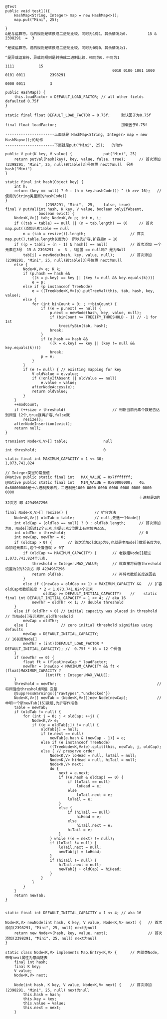     @Test
    public void test1(){
        HashMap<String, Integer> map = new HashMap<>();
        map.put("Mini", 25);

    }            
    &是与运算符，与的规则是转换成二进制比较，同时为1得1，其余情况为0.         15 & 2398291  =  3  
    
    ^是或运算符，或的规则是转换成二进制比较，同时为0得0，其余情况为1.
    
    ^是异或运算符，异或的规则是转换成二进制比较，相同为0，不同为1
                                                                             1111           15
                                                    0010 0100 1001 1000 0101 0011           2398291      
                                                                        0000 0011           3   

    public HashMap() {
        this.loadFactor = DEFAULT_LOAD_FACTOR; // all other fields defaulted 0.75f
    }

    static final float DEFAULT_LOAD_FACTOR = 0.75f;     默认因子为0.75f

    final float loadFactor;                             加载因子0.75f

    ----------------------上面就是 HashMap<String, Integer> map = new HashMap<>();的动作
    ----------------------下面就是put("Mini", 25);   的动作

    public V put(K key, V value) {              put("Mini", 25)
        return putVal(hash(key), key, value, false, true);      // 首次添加(2398291, "Mini", 25, null)到table[3]号位置 next为null  另外 hash("Mini")
    }

    static final int hash(Object key) {
        int h;
        return (key == null) ? 0 : (h = key.hashCode()) ^ (h >>> 16);   // 使用的String类里面的hashCode()
    }
                      (2398291, "Mini",  25,    false, true)
    final V putVal(int hash, K key, V value, boolean onlyIfAbsent,
                   boolean evict) {
        Node<K,V>[] tab; Node<K,V> p; int n, i;
        if ((tab = table) == null || (n = tab.length) == 0)     // 首次map.put()添加元素table == null
            n = (tab = resize()).length;                    // 首次map.put(),table.length长度为0  所以先扩容,扩容后n = 16
        if ((p = tab[i = (n - 1) & hash]) == null)          // 首次添加 一个元素在3号  15 & 2398291  =  3 , 3位置 == null吗? 是为Null
            tab[i] = newNode(hash, key, value, null);       // 首次添加(2398291, "Mini", 25, null)到table[3]号位置 next为null
        else {
            Node<K,V> e; K k;
            if (p.hash == hash &&
                ((k = p.key) == key || (key != null && key.equals(k))))
                e = p;
            else if (p instanceof TreeNode)
                e = ((TreeNode<K,V>)p).putTreeVal(this, tab, hash, key, value);
            else {
                for (int binCount = 0; ; ++binCount) {
                    if ((e = p.next) == null) {
                        p.next = newNode(hash, key, value, null);
                        if (binCount >= TREEIFY_THRESHOLD - 1) // -1 for 1st
                            treeifyBin(tab, hash);
                        break;
                    }
                    if (e.hash == hash &&
                        ((k = e.key) == key || (key != null && key.equals(k))))
                        break;
                    p = e;
                }
            }
            if (e != null) { // existing mapping for key
                V oldValue = e.value;
                if (!onlyIfAbsent || oldValue == null)
                    e.value = value;
                afterNodeAccess(e);
                return oldValue;
            }
        }
        ++modCount;
        if (++size > threshold)                     // 判断当前元素个数是否达到阀值 12个,true就再扩容,false就
            resize();
        afterNodeInsertion(evict);
        return null;
    }

    transient Node<K,V>[] table;                null

    int threshold;                              0

    static final int MAXIMUM_CAPACITY = 1 << 30;                1,073,741,824

    // Integer类里的常量值 
    @Native public static final int   MAX_VALUE = 0x7fffffff;
    @Native public static final int   MIN_VALUE = 0x80000000;   4G。0x80000000是十六进制表示的，二进制是1000 0000 0000 0000 0000 0000 0000 0000
                                                                十进制是2的32次方 即 4294967296

    final Node<K,V>[] resize() {            // 扩容方法
        Node<K,V>[] oldTab = table;         // null,先造一个Node[]
        int oldCap = (oldTab == null) ? 0 : oldTab.length;      // 首次添加为0, Node[]超过12个元素,但是元素i位置上有空位再忍忍,
        int oldThr = threshold;                                 // 0
        int newCap, newThr = 0;
        if (oldCap > 0) {       // 首次添加oldCap为0,也就是老Node[]数组长度为0,添加过元素后,这个长度值就 > 0了
            if (oldCap >= MAXIMUM_CAPACITY) {       // 老数组Node[]超过1,073,741,824个元素,
                threshold = Integer.MAX_VALUE;      // 就直接将阀值threshold设置为2的32次方 即 4294967296
                return oldTab;                      // 再将老数组长度返回去
            }
            else if ((newCap = oldCap << 1) < MAXIMUM_CAPACITY &&   // 扩容oldCap老数组长度 * 2 < 1,073,741,824个元素
                     oldCap >= DEFAULT_INITIAL_CAPACITY)    //    static final int DEFAULT_INITIAL_CAPACITY = 1 << 4; // aka 16
                newThr = oldThr << 1; // double threshold
        }
        else if (oldThr > 0) // initial capacity was placed in threshold    // 当Node[]有元素时,oldThreshold
            newCap = oldThr;
        else {               // zero initial threshold signifies using defaults
            newCap = DEFAULT_INITIAL_CAPACITY;                              // 16长度Node[]
            newThr = (int)(DEFAULT_LOAD_FACTOR * DEFAULT_INITIAL_CAPACITY); //  0.75f * 16 = 12 个阀值 
        }
        if (newThr == 0) {
            float ft = (float)newCap * loadFactor;
            newThr = (newCap < MAXIMUM_CAPACITY && ft < (float)MAXIMUM_CAPACITY ?
                      (int)ft : Integer.MAX_VALUE);
        }
        threshold = newThr;                                             // 将阀值给threshold阀值 变量
        @SuppressWarnings({"rawtypes","unchecked"})
        Node<K,V>[] newTab = (Node<K,V>[])new Node[newCap];             // 申明一个新newTab[16]数组,为扩容作准备
        table = newTab;
        if (oldTab != null) {
            for (int j = 0; j < oldCap; ++j) {
                Node<K,V> e;
                if ((e = oldTab[j]) != null) {
                    oldTab[j] = null;
                    if (e.next == null)
                        newTab[e.hash & (newCap - 1)] = e;
                    else if (e instanceof TreeNode)
                        ((TreeNode<K,V>)e).split(this, newTab, j, oldCap);
                    else { // preserve order
                        Node<K,V> loHead = null, loTail = null;
                        Node<K,V> hiHead = null, hiTail = null;
                        Node<K,V> next;
                        do {
                            next = e.next;
                            if ((e.hash & oldCap) == 0) {
                                if (loTail == null)
                                    loHead = e;
                                else
                                    loTail.next = e;
                                loTail = e;
                            }
                            else {
                                if (hiTail == null)
                                    hiHead = e;
                                else
                                    hiTail.next = e;
                                hiTail = e;
                            }
                        } while ((e = next) != null);
                        if (loTail != null) {
                            loTail.next = null;
                            newTab[j] = loHead;
                        }
                        if (hiTail != null) {
                            hiTail.next = null;
                            newTab[j + oldCap] = hiHead;
                        }
                    }
                }
            }
        }
        return newTab;
    }


    static final int DEFAULT_INITIAL_CAPACITY = 1 << 4; // aka 16

    Node<K,V> newNode(int hash, K key, V value, Node<K,V> next) {   // 首次添加(2398291, "Mini", 25, null) next为null
        return new Node<>(hash, key, value, next);                  // 首次添加(2398291, "Mini", 25, null) next为null
    }

    static class Node<K,V> implements Map.Entry<K,V> {      // 内部类Node, 带有next属性为意向链表
        final int hash;
        final K key;
        V value;
        Node<K,V> next;

        Node(int hash, K key, V value, Node<K,V> next) {    // 首次添加(2398291, "Mini", 25, null) next为null
            this.hash = hash;
            this.key = key;
            this.value = value;
            this.next = next;
        }